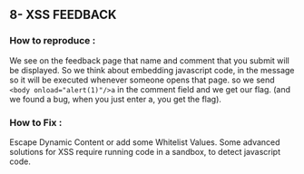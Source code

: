 ## 8- XSS FEEDBACK
### How to reproduce :
We see on the feedback page that name and comment that you submit will be displayed.
So we think about embedding javascript code, in the message so it will be executed whenever someone
opens that page.
so we send `<body onload="alert(1)"/>a` in the comment field
and we get our flag.
(and we found a bug, when you just enter a, you get the flag).
### How to Fix :
Escape Dynamic Content or add some Whitelist Values.
Some advanced solutions for XSS require running code in a sandbox, to detect javascript code.
